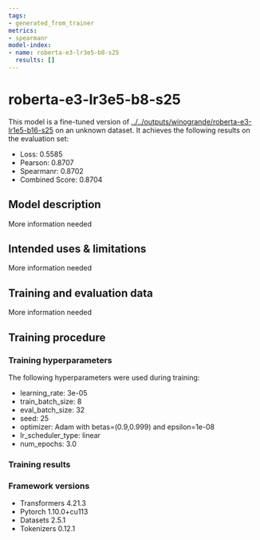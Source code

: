 ```yaml
---
tags:
- generated_from_trainer
metrics:
- spearmanr
model-index:
- name: roberta-e3-lr3e5-b8-s25
  results: []
---
```


<!-- This model card has been generated automatically according to the information the Trainer had access to. You
should probably proofread and complete it, then remove this comment. -->

# roberta-e3-lr3e5-b8-s25

This model is a fine-tuned version of [../../outputs/winogrande/roberta-e3-lr1e5-b16-s25](https://huggingface.co/../../outputs/winogrande/roberta-e3-lr1e5-b16-s25) on an unknown dataset.
It achieves the following results on the evaluation set:
- Loss: 0.5585
- Pearson: 0.8707
- Spearmanr: 0.8702
- Combined Score: 0.8704

## Model description

More information needed

## Intended uses & limitations

More information needed

## Training and evaluation data

More information needed

## Training procedure

### Training hyperparameters

The following hyperparameters were used during training:
- learning_rate: 3e-05
- train_batch_size: 8
- eval_batch_size: 32
- seed: 25
- optimizer: Adam with betas=(0.9,0.999) and epsilon=1e-08
- lr_scheduler_type: linear
- num_epochs: 3.0

### Training results



### Framework versions

- Transformers 4.21.3
- Pytorch 1.10.0+cu113
- Datasets 2.5.1
- Tokenizers 0.12.1
